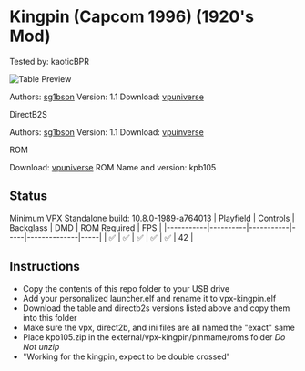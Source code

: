 # Kingpin (Capcom 1996) (1920's Mod)
Tested by: kaoticBPR

![Table Preview](https://vpuniverse.com/screenshots/monthly_2021_07/Screenshot_281.jpg.dcd8e8cdf230b1f5539709c29b5cce58.jpg)

Authors: [sg1bson](https://vpuniverse.com/profile/34010-sg1bson/)
Version: 1.1
Download: [vpuniverse](https://vpuniverse.com/files/file/7039-kingpin-capcom-1996-sg1bson-1920-mod/)

DirectB2S

Authors: [sg1bson](https://vpuniverse.com/profile/34010-sg1bson/)
Version: 1.1
Download: [vpuinverse](https://vpuniverse.com/files/file/7039-kingpin-capcom-1996-sg1bson-1920-mod/)

ROM

Download: [vpuniverse](https://vpuniverse.com/files/file/1815-kpb105zip/)
ROM Name and version: kpb105

## Status 

Minimum VPX Standalone build: 10.8.0-1989-a764013
| Playfield | Controls | Backglass | DMD | ROM Required | FPS | 
|-----------|----------|-----------|-----|--------------|-----|
| :white_check_mark: | :white_check_mark: | :white_check_mark: | :white_check_mark: | :white_check_mark: | 42 |

## Instructions

- Copy the contents of this repo folder to your USB drive
- Add your personalized launcher.elf and rename it to vpx-kingpin.elf
- Download the table and directb2s versions listed above and copy them into this folder
- Make sure the vpx, direct2b, and ini files are all named the "exact" same
- Place kpb105.zip in the external/vpx-kingpin/pinmame/roms folder *Do Not unzip*
- "Working for the kingpin, expect to be double crossed"

